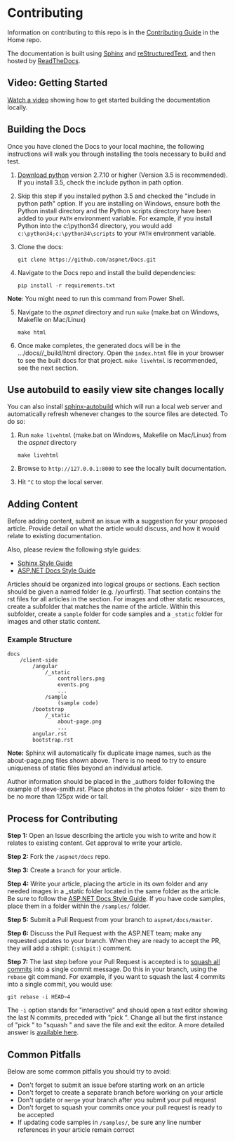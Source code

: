 # Contributing #

Information on contributing to this repo is in the [Contributing Guide](https://github.com/aspnet/Home/blob/dev/CONTRIBUTING.md) in the Home repo.

The documentation is built using [Sphinx](http://sphinx-doc.org) and [reStructuredText](http://sphinx-doc.org/rest.html), and then hosted by [ReadTheDocs](http://aspnet.readthedocs.org).

## Video: Getting Started ##
[Watch a video](http://ardalis.com/contributing-to-asp-net-5-documentation) showing how to get started building the documentation locally.

## Building the Docs ##

Once you have cloned the Docs to your local machine, the following instructions will walk you through installing the tools necessary to build and test.

1. [Download python](https://www.python.org/downloads/) version 2.7.10 or higher (Version 3.5 is recommended). If you install 3.5, check the include python in path option.

2. Skip this step if you installed python 3.5 and checked the "include in python path" option. If you are installing on Windows, ensure both the Python install directory and the Python scripts directory have been added to your `PATH` environment variable. For example, if you install Python into the c:\python34 directory, you would add `c:\python34;c:\python34\scripts` to your `PATH` environment variable.

3. Clone the docs: 

    ```git clone https://github.com/aspnet/Docs.git```
 
4. Navigate to the Docs repo and install the build dependencies:

	```pip install -r requirements.txt```
	
  **Note**: You might need to run this command from Power Shell.
	
5. Navigate to the  *aspnet* directory and run ``make`` (make.bat on Windows, Makefile on Mac/Linux)

    ```make html```

6. Once make completes, the generated docs will be in the .../docs/<project>/_build/html directory. Open the `index.html` file in your browser to see the built docs for that project. ``make livehtml`` is recommended, see the next section.

## Use autobuild to easily view site changes locally ##

You can also install [sphinx-autobuild](https://github.com/GaretJax/sphinx-autobuild) which will run a local web server and automatically refresh whenever changes to the source files are detected. To do so:
    

1. Run ``make livehtml`` (make.bat on Windows, Makefile on Mac/Linux) from the *aspnet* directory
 
    ```make livehtml```

2. Browse to `http://127.0.0.1:8000` to see the locally built documentation. 

3. Hit `^C` to stop the local server.

## Adding Content ##

Before adding content, submit an issue with a suggestion for your proposed article. Provide detail on what the article would discuss, and how it would relate to existing documentation.

Also, please review the following style guides:

- [Sphinx Style Guide](http://documentation-style-guide-sphinx.readthedocs.org/en/latest/style-guide.html)
- [ASP.NET Docs Style Guide](http://docs.asp.net/en/latest/contribute/style-guide.html)

Articles should be organized into logical groups or sections. Each section should be given a named folder (e.g. /yourfirst). That section contains the rst files for all articles in the section. For images and other static resources, create a subfolder that matches the name of the article. Within this subfolder, create a ``sample`` folder for code samples and a  ``_static`` folder for images and other static content.

### Example Structure ###

	docs
		/client-side
			/angular
				/_static
					controllers.png
					events.png
					...
				/sample
					(sample code)
			/bootstrap
				/_static
					about-page.png
					...
			angular.rst
			bootstrap.rst

**Note:** Sphinx will automatically fix duplicate image names, such as the about-page.png files shown above. There is no need to try to ensure uniqueness of static files beyond an individual article.

Author information should be placed in the _authors folder following the example of steve-smith.rst. Place photos in the photos folder - size them to be no more than 125px wide or tall.

## Process for Contributing ##

**Step 1:** Open an Issue describing the article you wish to write and how it relates to existing content. Get approval to write your article.

**Step 2:** Fork the `/aspnet/docs` repo.

**Step 3:** Create a `branch` for your article.

**Step 4:** Write your article, placing the article in its own folder and any needed images in a _static folder located in the same folder as the article. Be sure to follow the [ASP.NET Docs Style Guide](http://docs.asp.net/en/latest/contribute/style-guide.html). If you have code samples, place them in a folder within the `/samples/` folder.

**Step 5:** Submit a Pull Request from your branch to `aspnet/docs/master`.

**Step 6:** Discuss the Pull Request with the ASP.NET team; make any requested updates to your branch. When they are ready to accept the PR, they will add a :shipit: (`:shipit:`) comment.

**Step 7:** The last step before your Pull Request is accepted is to [squash all commits](http://stackoverflow.com/questions/14534397/squash-all-my-commits-into-one-for-github-pull-request) into a single commit message. Do this in your branch, using the `rebase` git command. For example, if you want to squash the last 4 commits into a single commit, you would use:

	git rebase -i HEAD~4

The `-i` option stands for "interactive" and should open a text editor showing the last N commits, preceded with "pick ".  Change all but the first instance of "pick " to "squash " and save the file and exit the editor. A more detailed answer is [available here](http://stackoverflow.com/a/6934882).

## Common Pitfalls ##

Below are some common pitfalls you should try to avoid:

- Don't forget to submit an issue before starting work on an article
- Don't forget to create a separate branch before working on your article
- Don't update or `merge` your branch after you submit your pull request
- Don't forget to squash your commits once your pull request is ready to be accepted
- If updating code samples in `/samples/`, be sure any line number references in your article remain correct
